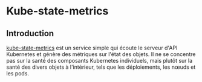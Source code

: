 # Kube-state-metrics

## Introduction

[kube-state-metrics](https://github.com/kubernetes/kube-state-metrics) est un service simple qui écoute le serveur d'API Kubernetes et génère des métriques sur l'état des objets. Il ne se concentre pas sur la santé des composants Kubernetes individuels, mais plutôt sur la santé des divers objets à l'intérieur, tels que les déploiements, les nœuds et les pods.
 
